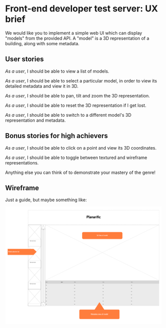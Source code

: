 # Front-end developer test server: UX brief

We would like you to implement a simple web UI which can display "models" from the provided API. A "model" is a 3D representation of a building, along with some metadata.


## User stories

*As a user*, I should be able to view a list of models.

*As a user*, I should be able to select a particular model, in order to view its detailed metadata and view it in 3D.

*As a user*, I should be able to pan, tilt and zoom the 3D representation.

*As a user*, I should be able to reset the 3D representation if I get lost.

*As a user*, I should be able to switch to a different model's 3D representation and metadata.

## Bonus stories for high achievers
*As a user*, I should be able to click on a point and view its 3D coordinates.

*As a user*, I should be able to toggle between textured and wireframe representations.

Anything else you can think of to demonstrate your mastery of the genre!

## Wireframe

Just a guide, but maybe something like: 

![UI Wireframe](wireframe.png)



